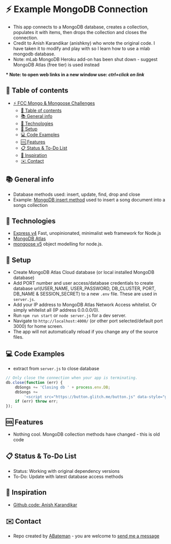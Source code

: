 # :zap: Example MongoDB Connection

* This app connects to a MongoDB database, creates a collection, populates it with items, then drops the collection and closes the connection.
* Credit to Anish Karandikar (anishkny) who wrote the original code. I have taken it to modify and play with so I learn how to use a mlab mongodb database.
* Note: mLab MongoDB Heroku add-on has been shut down - suggest MongoDB Atlas (free tier) is used instead

**\* Note: to open web links in a new window use: _ctrl+click on link_**

## :page_facing_up: Table of contents

* [:zap: FCC Mongo & Mongoose Challenges](#zap-fcc-mongo--mongoose-challenges)
	* [:page_facing_up: Table of contents](#page_facing_up-table-of-contents)
	* [:books: General info](#books-general-info)
	* [:signal_strength: Technologies](#signal_strength-technologies)
	* [:floppy_disk: Setup](#floppy_disk-setup)
	* [:computer: Code Examples](#computer-code-examples)
	* [:cool: Features](#cool-features)
	* [:clipboard: Status & To-Do List](#clipboard-status--to-do-list)
	* [:clap: Inspiration](#clap-inspiration)
	* [:envelope: Contact](#envelope-contact)

## :books: General info

* Database methods used: insert, update, find, drop and close
* Example: [MongoDB insert method](https://docs.mongodb.com/manual/reference/method/db.collection.insert/) used to insert a song document into a songs collection

## :signal_strength: Technologies

* [Express v4](https://expressjs.com/) Fast, unopinionated, minimalist web framework for Node.js
* [MongoDB Atlas](https://www.mongodb.com/cloud/atlas)
* [mongoose v5](https://mongoosejs.com/) object modelling for node.js.

## :floppy_disk: Setup

* Create MongoDB Atlas Cloud database (or local installed MongoDB database)
* Add PORT number and user access/database credentials to create database url(USER_NAME, USER_PASSWORD, DB_CLUSTER, PORT, DB_NAME & SESSION_SECRET) to a new `.env` file. These are used in `server.js`.
* Add your IP address to MongoDB Atlas Network Access whitelist. Or simply whitelist all (IP address 0.0.0.0/0).
* Run `npm run start` or `node server.js` for a dev server.
* Navigate to `http://localhost:4000/` (or other port selected/default port 3000) for home screen.
* The app will not automatically reload if you change any of the source files.

## :computer: Code Examples

* extract from `server.js` to close database

```javascript
// Only close the connection when your app is terminating.
db.close(function (err) {
	dbSongs += 'Closing db ' + process.env.DB;
	dbSongs +=
		'<script src="https://button.glitch.me/button.js" data-style="glitch"></script><div class="glitchButton" style="position:fixed;top:20px;right:20px;"></div>';
	if (err) throw err;
});
```

## :cool: Features

* Nothing cool. MongoDB collection methods have changed - this is old code

## :clipboard: Status & To-Do List

* Status: Working with original dependency versions
* To-Do: Update with latest database access methods

## :clap: Inspiration

* [Github code: Anish Karandikar](https://github.com/anishkny)

## :envelope: Contact

* Repo created by [ABateman](https://www.andrewbateman.org) - you are welcome to [send me a message](https://andrewbateman.org/contact)

